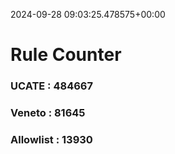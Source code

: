 2024-09-28 09:03:25.478575+00:00
# Rule Counter 
 ### UCATE : 484667

 ### Veneto : 81645

 ### Allowlist : 13930